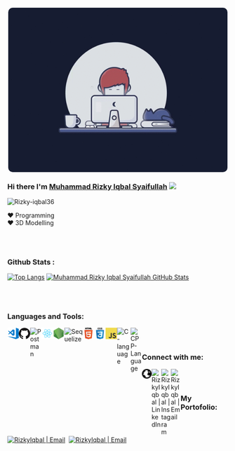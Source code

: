 <p align="center"><img align="center" style="border-radius:10px" alt="GIF" src="https://raw.githubusercontent.com/devSouvik/devSouvik/master/gif2.gif.gif" width="500"/>
</p>

### Hi there I'm [Muhammad Rizky Iqbal Syaifullah](https://rizky-iqbal.netlify.app/) <img src="https://github.com/souvikguria98/souvikguria98/blob/master/Hi.gif" width="25">
<img src="https://komarev.com/ghpvc/?username=Rizky-iqbal36" alt="Rizky-iqbal36" />
<div>
 <p>
  ❤️ Programming <br />
  ❤️ 3D Modelling <br />
</p>
</div>

<br />
<br />

### Github Stats :

[![Top Langs](https://github-readme-stats.vercel.app/api/top-langs/?username=Rizky-Iqbal36&layout=compact&show_icons=true&theme=radical&langs_count=8)](https://github.com/Rizky-Iqbal36)
[![Muhammad Rizky Iqbal Syaifullah GitHub Stats](https://github-readme-stats.vercel.app/api?username=Rizky-Iqbal36&show_icons=true&count_private=true&include_all_commits=true&theme=radical)](https://github.com/Rizky-Iqbal36)

<br />
<br />

### Languages and Tools:

<img align="left" alt="Visual Studio Code" width="26px" src="https://raw.githubusercontent.com/github/explore/80688e429a7d4ef2fca1e82350fe8e3517d3494d/topics/visual-studio-code/visual-studio-code.png" />
<img align="left" alt="GitHub" width="26px" src="https://raw.githubusercontent.com/github/explore/78df643247d429f6cc873026c0622819ad797942/topics/github/github.png" />
<img align="left" alt="Postman" width="26px" src="https://res.cloudinary.com/rizkyiqbal/image/upload/v1605676884/postman-logo_i8odqv.png" />
<img align="left" alt="React" width="26px" src="https://raw.githubusercontent.com/github/explore/80688e429a7d4ef2fca1e82350fe8e3517d3494d/topics/react/react.png" />
<img align="left" alt="Node.js" width="26px" src="https://raw.githubusercontent.com/github/explore/80688e429a7d4ef2fca1e82350fe8e3517d3494d/topics/nodejs/nodejs.png" />
<img align="left" alt="Sequelize" width="42px" src="https://res.cloudinary.com/rizkyiqbal/image/upload/v1605677216/sequelize_ekerhb.png" />
<img align="left" alt="HTML5" width="26px" src="https://raw.githubusercontent.com/github/explore/80688e429a7d4ef2fca1e82350fe8e3517d3494d/topics/html/html.png" />
<img align="left" alt="CSS3" width="26px" src="https://raw.githubusercontent.com/github/explore/80688e429a7d4ef2fca1e82350fe8e3517d3494d/topics/css/css.png" />
<img align="left" alt="JavaScript" width="26px" src="https://raw.githubusercontent.com/github/explore/80688e429a7d4ef2fca1e82350fe8e3517d3494d/topics/javascript/javascript.png" />
<img align="left" alt="C-language" width="31px" src="https://res.cloudinary.com/rizkyiqbal/image/upload/v1605676884/c-programming_aeb7ba.png" />
<img align="left" alt="CPP-Language" width="26px" src="https://res.cloudinary.com/rizkyiqbal/image/upload/v1605676884/C__Logo_q1vcei.png" />

<br />
<br />

### Connect with me:

[<img align="left" alt="RizkyIqbal.com" width="22px" src="https://raw.githubusercontent.com/iconic/open-iconic/master/svg/globe.svg" />][website]
[<img align="left" alt="RizkyIqbal | LinkedIn" width="22px" src="https://cdn.jsdelivr.net/npm/simple-icons@v3/icons/linkedin.svg" />][linkedin]
[<img align="left" alt="RizkyIqbal | Instagram" width="22px" src="https://cdn.jsdelivr.net/npm/simple-icons@v3/icons/instagram.svg" />][instagram]
[<img align="left" alt="RizkyIqbal | Email" width="22px" src="https://res.cloudinary.com/rizkyiqbal/image/upload/v1605679318/email_m2e4xb.png" />][email]

<br />
<br />

### My Portofolio:

 &nbsp;[<img align="center" alt="RizkyIqbal | Email" width="75px" src="https://res.cloudinary.com/rizkyiqbal/image/upload/v1605679548/Library_Project/Icon_erx5br.png" />][library]
 &nbsp;[<img align="center" alt="RizkyIqbal | Email" width="75px" src="https://res.cloudinary.com/rizkyiqbal/image/upload/v1605679949/Literature_Project/Icon_ibjqhs.png" />][literature]

[instagram]: https://www.instagram.com/rizki_iqbal48
[linkedin]: https://www.linkedin.com/in/rizki-iqbal
[website]: https://rizky-iqbal.netlify.app
[email]: mailto:rizkiiqbal36@gmail.com

[library]: https://library-qq36.netlify.app
[literature]: https://literature-qq36.netlify.app

